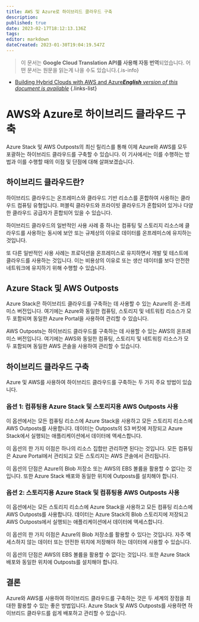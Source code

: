 ```yaml
---
title: AWS 및 Azure로 하이브리드 클라우드 구축
description: 
published: true
date: 2023-02-17T18:12:13.136Z
tags: 
editor: markdown
dateCreated: 2023-01-30T19:04:19.547Z
---
```


> 이 문서는 **Google Cloud Translation API를 사용해 자동 번역**되었습니다.
어떤 문서는 원문을 읽는게 나을 수도 있습니다.{.is-info}
- [Building Hybrid Clouds with AWS and Azure***English** version of this document is available*](/en/Knowledge-base/Cloud/building-hybrid-clouds-with-aws-and-azure)
{.links-list}




# AWS와 Azure로 하이브리드 클라우드 구축

Azure Stack 및 AWS Outposts의 최신 릴리스를 통해 이제 Azure와 AWS를 모두 포괄하는 하이브리드 클라우드를 구축할 수 있습니다. 이 기사에서는 이를 수행하는 방법과 이를 수행할 때의 이점 및 단점에 대해 살펴보겠습니다.

## 하이브리드 클라우드란?

하이브리드 클라우드는 온프레미스와 클라우드 기반 리소스를 혼합하여 사용하는 클라우드 컴퓨팅 유형입니다. 퍼블릭 클라우드와 프라이빗 클라우드가 혼합되어 있거나 다양한 클라우드 공급자가 혼합되어 있을 수 있습니다.

하이브리드 클라우드의 일반적인 사용 사례 중 하나는 컴퓨팅 및 스토리지 리소스에 클라우드를 사용하는 동시에 보안 또는 규제상의 이유로 데이터를 온프레미스에 유지하는 것입니다.

또 다른 일반적인 사용 사례는 프로덕션을 온프레미스로 유지하면서 개발 및 테스트에 클라우드를 사용하는 것입니다. 이는 비용상의 이유로 또는 생산 데이터를 보다 안전한 네트워크에 유지하기 위해 수행할 수 있습니다.

## Azure Stack 및 AWS Outposts

Azure Stack은 하이브리드 클라우드를 구축하는 데 사용할 수 있는 Azure의 온-프레미스 버전입니다. 여기에는 Azure와 동일한 컴퓨팅, 스토리지 및 네트워킹 리소스가 모두 포함되며 동일한 Azure Portal을 사용하여 관리할 수 있습니다.

AWS Outposts는 하이브리드 클라우드를 구축하는 데 사용할 수 있는 AWS의 온프레미스 버전입니다. 여기에는 AWS와 동일한 컴퓨팅, 스토리지 및 네트워킹 리소스가 모두 포함되며 동일한 AWS 콘솔을 사용하여 관리할 수 있습니다.

## 하이브리드 클라우드 구축

Azure 및 AWS를 사용하여 하이브리드 클라우드를 구축하는 두 가지 주요 방법이 있습니다.

### 옵션 1: 컴퓨팅용 Azure Stack 및 스토리지용 AWS Outposts 사용

이 옵션에서는 모든 컴퓨팅 리소스에 Azure Stack을 사용하고 모든 스토리지 리소스에 AWS Outposts를 사용합니다. 데이터는 Outposts의 S3 버킷에 저장되고 Azure Stack에서 실행되는 애플리케이션에서 데이터에 액세스합니다.

이 옵션의 한 가지 이점은 하나의 리소스 집합만 관리하면 된다는 것입니다. 모든 컴퓨팅은 Azure Portal에서 관리되고 모든 스토리지는 AWS 콘솔에서 관리됩니다.

이 옵션의 단점은 Azure의 Blob 저장소 또는 AWS의 EBS 볼륨을 활용할 수 없다는 것입니다. 또한 Azure Stack 배포와 동일한 위치에 Outposts를 설치해야 합니다.

### 옵션 2: 스토리지용 Azure Stack 및 컴퓨팅용 AWS Outposts 사용

이 옵션에서는 모든 스토리지 리소스에 Azure Stack을 사용하고 모든 컴퓨팅 리소스에 AWS Outposts를 사용합니다. 데이터는 Azure Stack의 Blob 스토리지에 저장되고 AWS Outposts에서 실행되는 애플리케이션에서 데이터에 액세스합니다.

이 옵션의 한 가지 이점은 Azure의 Blob 저장소를 활용할 수 있다는 것입니다. 자주 액세스하지 않는 데이터 또는 안전한 위치에 저장해야 하는 데이터에 사용할 수 있습니다.

이 옵션의 단점은 AWS의 EBS 볼륨을 활용할 수 없다는 것입니다. 또한 Azure Stack 배포와 동일한 위치에 Outposts를 설치해야 합니다.

## 결론

Azure와 AWS를 사용하여 하이브리드 클라우드를 구축하는 것은 두 세계의 장점을 최대한 활용할 수 있는 좋은 방법입니다. Azure Stack 및 AWS Outposts를 사용하면 하이브리드 클라우드를 쉽게 배포하고 관리할 수 있습니다.